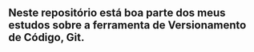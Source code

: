 ## Neste repositório está boa parte dos meus estudos sobre a ferramenta de Versionamento de Código, Git.
